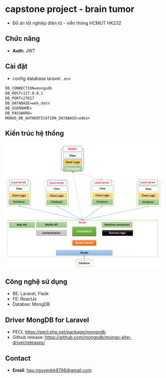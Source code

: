 # capstone project - brain tumor  
* Đồ án tốt nghiệp điện tử - viễn thông HCMUT HK232

## Chức năng
* **Auth:** JWT

## Cài đặt

* config database laravel `.env`
```
DB_CONNECTION=mongodb
DB_HOST=127.0.0.1
DB_PORT=27017
DB_DATABASE=web_datn
DB_USERNAME=
DB_PASSWORD=
MONGO_DB_AUTHENTICATION_DATABASE=admin
```

## Kiến trúc hệ thống

![](report/images//system-architecture.png)

## Công nghệ sử dụng
* BE: Laravel, Flask
* FE: ReactJs
* Databse: MongDB

## Driver MongDB for Laravel
* PECL https://pecl.php.net/package/mongodb
* Github release: https://github.com/mongodb/mongo-php-driver/releases/

## Contact
* **Email**: hau.nguyenbk8786@gmail.com